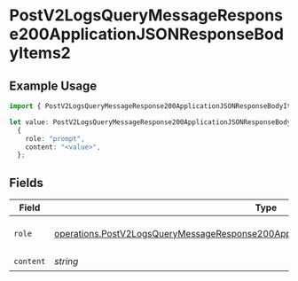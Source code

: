 # PostV2LogsQueryMessageResponse200ApplicationJSONResponseBodyItems2

## Example Usage

```typescript
import { PostV2LogsQueryMessageResponse200ApplicationJSONResponseBodyItems2 } from "orq-poc-typescript-multi-env-version/models/operations";

let value: PostV2LogsQueryMessageResponse200ApplicationJSONResponseBodyItems2 =
  {
    role: "prompt",
    content: "<value>",
  };
```

## Fields

| Field                                                                                                                                                                                            | Type                                                                                                                                                                                             | Required                                                                                                                                                                                         | Description                                                                                                                                                                                      |
| ------------------------------------------------------------------------------------------------------------------------------------------------------------------------------------------------ | ------------------------------------------------------------------------------------------------------------------------------------------------------------------------------------------------ | ------------------------------------------------------------------------------------------------------------------------------------------------------------------------------------------------ | ------------------------------------------------------------------------------------------------------------------------------------------------------------------------------------------------ |
| `role`                                                                                                                                                                                           | [operations.PostV2LogsQueryMessageResponse200ApplicationJSONResponseBodyItems4EvalsRole](../../models/operations/postv2logsquerymessageresponse200applicationjsonresponsebodyitems4evalsrole.md) | :heavy_check_mark:                                                                                                                                                                               | The role of the prompt message                                                                                                                                                                   |
| `content`                                                                                                                                                                                        | *string*                                                                                                                                                                                         | :heavy_check_mark:                                                                                                                                                                               | N/A                                                                                                                                                                                              |